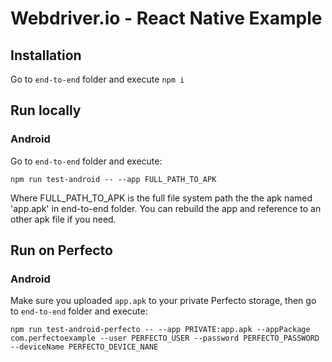 # Webdriver.io - React Native Example

## Installation
Go to `end-to-end` folder and execute `npm i`

## Run locally
### Android
Go to `end-to-end` folder and execute:

`npm run test-android -- --app FULL_PATH_TO_APK`

Where FULL_PATH_TO_APK is the full file system path the the apk named 'app.apk' in end-to-end folder.
You can rebuild the app and reference to an other apk file if you need.

## Run on Perfecto
### Android

Make sure you uploaded `app.apk` to your private Perfecto storage, then go to `end-to-end` folder and execute:

`npm run test-android-perfecto -- --app PRIVATE:app.apk --appPackage com.perfectoexample --user PERFECTO_USER --password PERFECTO_PASSWORD --deviceName PERFECTO_DEVICE_NANE`
